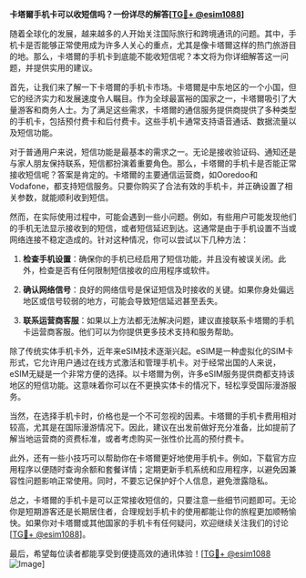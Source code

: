 **卡塔爾手机卡可以收短信吗？一份详尽的解答[[TG💪+ @esim1088](https://t.me/s/esim1088)]**

随着全球化的发展，越来越多的人开始关注国际旅行和跨境通讯的问题。其中，手机卡是否能够正常使用成为许多人关心的重点，尤其是像卡塔爾这样的热门旅游目的地。那么，卡塔爾的手机卡到底能不能收短信呢？本文将为你详细解答这一问题，并提供实用的建议。

首先，让我们来了解一下卡塔爾的手机卡市场。卡塔爾是中东地区的一个小国，但它的经济实力和发展速度令人瞩目。作为全球最富裕的国家之一，卡塔爾吸引了大量游客和商务人士。为了满足这些需求，卡塔爾的通信服务提供商提供了多种类型的手机卡，包括预付费卡和后付费卡。这些手机卡通常支持语音通话、数据流量以及短信功能。

对于普通用户来说，短信功能是最基本的需求之一。无论是接收验证码、通知还是与家人朋友保持联系，短信都扮演着重要角色。那么，卡塔爾的手机卡是否能正常接收短信呢？答案是肯定的。卡塔爾的主要通信运营商，如Ooredoo和Vodafone，都支持短信服务。只要你购买了合法有效的手机卡，并正确设置了相关参数，就能顺利收到短信。

然而，在实际使用过程中，可能会遇到一些小问题。例如，有些用户可能发现他们的手机无法显示接收到的短信，或者短信延迟到达。这通常是由于手机设置不当或网络连接不稳定造成的。针对这种情况，你可以尝试以下几种方法：

1. **检查手机设置**：确保你的手机已经启用了短信功能，并且没有被误关闭。此外，检查是否有任何限制短信接收的应用程序或软件。

2. **确认网络信号**：良好的网络信号是保证短信及时接收的关键。如果你身处偏远地区或信号较弱的地方，可能会导致短信延迟甚至丢失。

3. **联系运营商客服**：如果以上方法都无法解决问题，建议直接联系卡塔爾的手机卡运营商客服。他们可以为你提供更多技术支持和服务帮助。

除了传统实体手机卡外，近年来eSIM技术逐渐兴起。eSIM是一种虚拟化的SIM卡形式，它允许用户通过在线方式激活和管理手机卡。对于经常出国的人来说，eSIM无疑是一个非常方便的选择。以卡塔爾为例，许多eSIM服务提供商都支持该地区的短信功能。这意味着你可以在不更换实体卡的情况下，轻松享受国际漫游服务。

当然，在选择手机卡时，价格也是一个不可忽视的因素。卡塔爾的手机卡费用相对较高，尤其是在国际漫游情况下。因此，建议在出发前做好充分准备，比如提前了解当地运营商的资费标准，或者考虑购买一张性价比高的预付费卡。

此外，还有一些小技巧可以帮助你在卡塔爾更好地使用手机卡。例如，下载官方应用程序以便随时查询余额和套餐详情；定期更新手机系统和应用程序，以避免因兼容性问题影响正常使用。同时，不要忘记保护好个人信息，避免泄露隐私。

总之，卡塔爾的手机卡是可以正常接收短信的，只要注意一些细节问题即可。无论你是短期游客还是长期居住者，合理规划手机卡的使用都能让你的旅程更加顺畅愉快。如果你对卡塔爾或其他国家的手机卡有任何疑问，欢迎继续关注我们的讨论[[TG💪+ @esim1088](https://t.me/s/esim1088)]。

最后，希望每位读者都能享受到便捷高效的通讯体验！[[TG💪+ @esim1088](https://t.me/s/esim1088) ![Image](https://i.postimg.cc/4NQfJmqS/Snipaste-2025-05-13-00-14-12.png)]